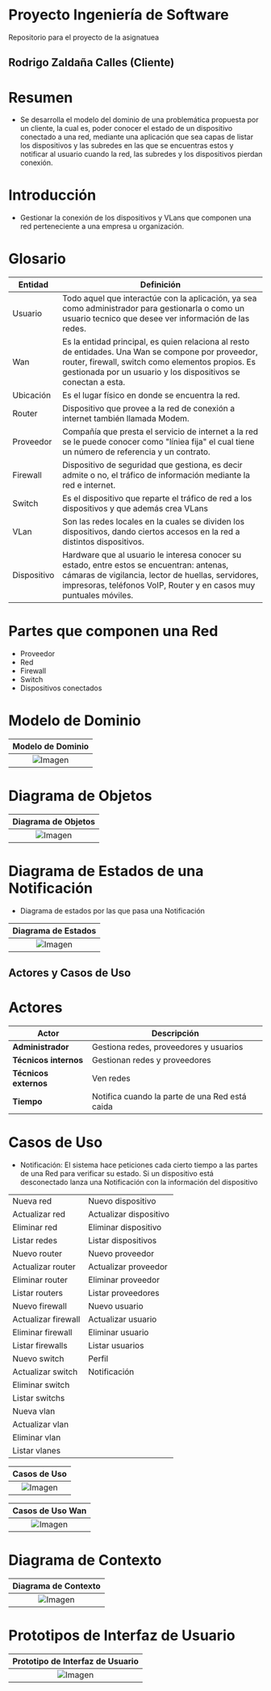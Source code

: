 # Proyecto Ingeniería de Software

Repositorio para el proyecto de la asignatuea

## Rodrigo Zaldaña Calles (Cliente)

# Resumen

- Se desarrolla el modelo del dominio de una problemática propuesta por un cliente, la cual es, poder conocer el estado de un dispositivo conectado a una red, mediante una aplicación que sea capas de listar los dispositivos y las subredes en las que se encuentras estos y notificar al usuario cuando la red, las subredes y los dispositivos pierdan conexión.

# Introducción

- Gestionar la conexión de los dispositivos y VLans que componen una red perteneciente a una empresa u organización.

# Glosario

| Entidad     | Definición                                                                                                                                                                                                                |
| ----------- | ------------------------------------------------------------------------------------------------------------------------------------------------------------------------------------------------------------------------- |
| Usuario     | Todo aquel que interactúe con la aplicación, ya sea como administrador para gestionarla o como un usuario tecnico que desee ver información de las redes.                                                                 |
| Wan         | Es la entidad principal, es quien relaciona al resto de entidades. Una Wan se compone por proveedor, router, firewall, switch como elementos propios. Es gestionada por un usuario y los dispositivos se conectan a esta. |
| Ubicación   | Es el lugar físico en donde se encuentra la red.                                                                                                                                                                          |
| Router      | Dispositivo que provee a la red de conexión a internet también llamada Modem.                                                                                                                                             |
| Proveedor   | Compañía que presta el servicio de internet a la red se le puede conocer como "líniea fija" el cual tiene un número de referencia y un contrato.                                                                          |
| Firewall    | Dispositivo de seguridad que gestiona, es decir admite o no, el tráfico de información mediante la red e internet.                                                                                                        |
| Switch      | Es el dispositivo que reparte el tráfico de red a los dispositivos y que además crea VLans                                                                                                                                |
| VLan        | Son las redes locales en la cuales se dividen los dispositivos, dando ciertos accesos en la red a distintos dispositivos.                                                                                                 |
| Dispositivo | Hardware que al usuario le interesa conocer su estado, entre estos se encuentran: antenas, cámaras de vigilancia, lector de huellas, servidores, impresoras, teléfonos VoIP, Router y en casos muy puntuales móviles.     |

# Partes que componen una Red

- Proveedor
- Red
- Firewall
- Switch
- Dispositivos conectados

# Modelo de Dominio

|           Modelo de Dominio           |
| :-----------------------------------: |
| ![Imagen](images/ModeloDeDominio.png) |

# Diagrama de Objetos

|           Diagrama de Objetos           |
| :-------------------------------------: |
| ![Imagen](images/DiagramaDeObjetos.png) |

# Diagrama de Estados de una Notificación

- Diagrama de estados por las que pasa una Notificación

|                Diagrama de Estados                 |
| :------------------------------------------------: |
| ![Imagen](images/DiagramDeEstadosNotificacion.png) |

## Actores y Casos de Uso

# Actores

| Actor                 | Descripción                                    |
| --------------------- | ---------------------------------------------- |
| **Administrador**     | Gestiona redes, proveedores y usuarios         |
| **Técnicos internos** | Gestionan redes y proveedores                  |
| **Técnicos externos** | Ven redes                                      |
| **Tiempo**            | Notifica cuando la parte de una Red está caida |

# Casos de Uso

- Notificación:
  El sistema hace peticiones cada cierto tiempo a las partes de una Red para verificar su estado.
  Si un dispositivo está desconectado lanza una Notificación con la información del dispositivo

|                     |                        |
| ------------------- | ---------------------- |
| Nueva red           | Nuevo dispositivo      |
| Actualizar red      | Actualizar dispositivo |
| Eliminar red        | Eliminar dispositivo   |
| Listar redes        | Listar dispositivos    |
| Nuevo router        | Nuevo proveedor        |
| Actualizar router   | Actualizar proveedor   |
| Eliminar router     | Eliminar proveedor     |
| Listar routers      | Listar proveedores     |
| Nuevo firewall      | Nuevo usuario          |
| Actualizar firewall | Actualizar usuario     |
| Eliminar firewall   | Eliminar usuario       |
| Listar firewalls    | Listar usuarios        |
| Nuevo switch        | Perfil                 |
| Actualizar switch   | Notificación           |
| Eliminar switch     |
| Listar switchs      |
| Nueva vlan          |
| Actualizar vlan     |
| Eliminar vlan       |
| Listar vlanes       |

|           Casos de Uso           |
| :------------------------------: |
| ![Imagen](images/casosDeUso.png) |

|          Casos de Uso Wan           |
| :---------------------------------: |
| ![Imagen](images/casosDeUsoRed.PNG) |

# Diagrama de Contexto

|           Diagrama de Contexto           |
| :--------------------------------------: |
| ![Imagen](images/diagramaDeContexto.PNG) |

# Prototipos de Interfaz de Usuario

|    Prototipo de Interfaz de Usuario     |
| :-------------------------------------: |
| ![Imagen](images/InterfazDeUsuario.png) |
